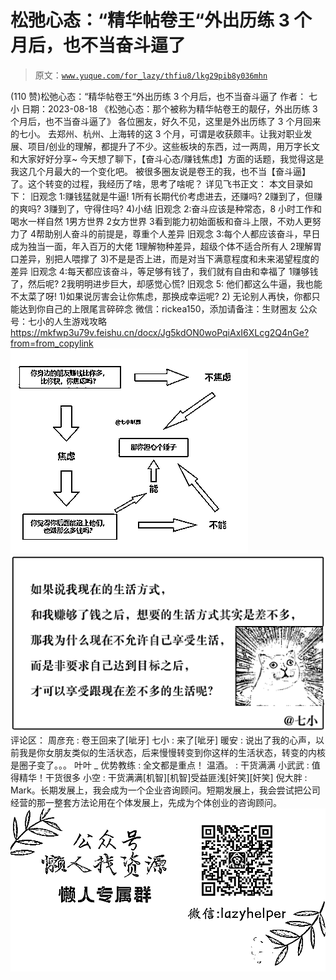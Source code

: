 # 松弛心态：“精华帖卷王“外出历练 3 个月后，也不当奋斗逼了

> 原文：[`www.yuque.com/for_lazy/thfiu8/lkg29pib8y036mhn`](https://www.yuque.com/for_lazy/thfiu8/lkg29pib8y036mhn)

<ne-h2 id="b4a22350" data-lake-id="b4a22350"><ne-heading-ext><ne-heading-anchor></ne-heading-anchor><ne-heading-fold></ne-heading-fold></ne-heading-ext><ne-heading-content><ne-text id="uead792ed">(110 赞)松弛心态：“精华帖卷王“外出历练 3 个月后，也不当奋斗逼了</ne-text></ne-heading-content></ne-h2> <ne-p id="u05b4e966" data-lake-id="u05b4e966"><ne-text id="u4bad2175">作者： 七小</ne-text></ne-p> <ne-p id="u45b34a6f" data-lake-id="u45b34a6f"><ne-text id="ubd9bb91a">日期：2023-08-18</ne-text></ne-p> <ne-p id="u05f49a1c" data-lake-id="u05f49a1c"><ne-text id="u5bf10685">《松弛心态：那个被称为精华帖卷王的靓仔，外出历练 3 个月后，也不当奋斗逼了》</ne-text></ne-p> <ne-p id="u076211d9" data-lake-id="u076211d9"><ne-text id="uf2dc56cb">各位圈友，好久不见，这里是外出历练了 3 个月回来的七小。</ne-text></ne-p> <ne-p id="u398adae8" data-lake-id="u398adae8"><ne-text id="ubf183467">去郑州、杭州、上海转的这 3 个月，可谓是收获颇丰。让我对职业发展、项目/创业的理解，都提升了不少。这些板块的东西，过一两周，用万字长文和大家好好分享~</ne-text></ne-p> <ne-p id="uad06c54e" data-lake-id="uad06c54e"><ne-text id="ufb50372e">今天想了聊下，【奋斗心态/赚钱焦虑】方面的话题，我觉得这是我这几个月最大的一个变化吧。 被很多圈友说是卷王的我，也不当【奋斗逼】了。这个转变的过程，我经历了啥，思考了啥呢？</ne-text></ne-p> <ne-p id="ua386689d" data-lake-id="ua386689d"><ne-text id="ue50518ea">详见飞书正文：</ne-text></ne-p> <ne-p id="u42f71462" data-lake-id="u42f71462"><ne-text id="u7da3f756">本文目录如下：</ne-text></ne-p> <ne-p id="u895f7f18" data-lake-id="u895f7f18"><ne-text id="u2cd15e7e">旧观念 1:赚钱猛就是牛逼!</ne-text></ne-p> <ne-oli index-type="0"><ne-oli-i>1</ne-oli-i><ne-oli-c class="ne-oli-content" id="u85bb8686" data-lake-id="u85bb8686"><ne-text id="uacf92d69">所有长期代价考虑进去，还赚吗?</ne-text></ne-oli-c></ne-oli> <ne-oli index-type="0"><ne-oli-i>2</ne-oli-i><ne-oli-c class="ne-oli-content" id="uebedf147" data-lake-id="uebedf147"><ne-text id="ude0e12d1">赚到了，但赚的爽吗?</ne-text></ne-oli-c></ne-oli> <ne-oli index-type="0"><ne-oli-i>3</ne-oli-i><ne-oli-c class="ne-oli-content" id="ub92960fa" data-lake-id="ub92960fa"><ne-text id="uc4ec828e">赚到了，守得住吗?</ne-text> <ne-text id="u71492c64">4)小结</ne-text></ne-oli-c></ne-oli> <ne-p id="u588db4de" data-lake-id="u588db4de"><ne-text id="u3b53bdeb">旧观念 2:奋斗应该是种常态，8 小时工作和喝水一样自然</ne-text></ne-p> <ne-oli index-type="0"><ne-oli-i>1</ne-oli-i><ne-oli-c class="ne-oli-content" id="u845f7146" data-lake-id="u845f7146"><ne-text id="ud1c03565">男方世界</ne-text></ne-oli-c></ne-oli> <ne-oli index-type="0"><ne-oli-i>2</ne-oli-i><ne-oli-c class="ne-oli-content" id="u68e872ce" data-lake-id="u68e872ce"><ne-text id="ud168603e">女方世界</ne-text></ne-oli-c></ne-oli> <ne-oli index-type="0"><ne-oli-i>3</ne-oli-i><ne-oli-c class="ne-oli-content" id="u0e123b45" data-lake-id="u0e123b45"><ne-text id="u1e050df4">看到能力初始面板和奋斗上限，不劝人更努力了</ne-text></ne-oli-c></ne-oli> <ne-oli index-type="0"><ne-oli-i>4</ne-oli-i><ne-oli-c class="ne-oli-content" id="ub8d8debd" data-lake-id="ub8d8debd"><ne-text id="ube4aa087">帮助别人奋斗的前提是，尊重个人差异</ne-text></ne-oli-c></ne-oli> <ne-p id="udf854810" data-lake-id="udf854810"><ne-text id="u402dc273">旧观念 3:每个人都应该奋斗，早日成为独当一面，年入百万的大佬</ne-text></ne-p> <ne-oli index-type="0"><ne-oli-i>1</ne-oli-i><ne-oli-c class="ne-oli-content" id="u824e46c1" data-lake-id="u824e46c1"><ne-text id="u65e3dd2c">理解物种差异，超级个体不适合所有人</ne-text></ne-oli-c></ne-oli> <ne-oli index-type="0"><ne-oli-i>2</ne-oli-i><ne-oli-c class="ne-oli-content" id="u812c2353" data-lake-id="u812c2353"><ne-text id="u655d5a99">理解胃口差异，别把人喂撑了</ne-text> <ne-text id="ud7dd0ffb">3)不是是否上进，而是对当下满意程度和未来渴望程度的差异</ne-text></ne-oli-c></ne-oli> <ne-p id="u987e17b6" data-lake-id="u987e17b6"><ne-text id="u65fbc4d1">旧观念 4:每天都应该奋斗，等足够有钱了，我们就有自由和幸福了</ne-text></ne-p> <ne-oli index-type="0"><ne-oli-i>1</ne-oli-i><ne-oli-c class="ne-oli-content" id="u11263b2d" data-lake-id="u11263b2d"><ne-text id="u7397d2ed">赚够钱了，然后呢?</ne-text></ne-oli-c></ne-oli> <ne-oli index-type="0"><ne-oli-i>2</ne-oli-i><ne-oli-c class="ne-oli-content" id="u8cdfefad" data-lake-id="u8cdfefad"><ne-text id="u631e3c93">我明明进步巨大，却感觉心慌?</ne-text></ne-oli-c></ne-oli> <ne-p id="u6444cc52" data-lake-id="u6444cc52"><ne-text id="u729400ea">旧观念 5: 他们都这么牛逼，我也能不太菜了呀!</ne-text> <ne-text id="u53413f4c">1)如果说厉害会让你焦虑，那换成幸运呢?</ne-text> <ne-text id="ue6e3d943">2) 无论别人再快，你都只能达到你自己的上限尾言碎碎念</ne-text></ne-p> <ne-p id="ud3242a12" data-lake-id="ud3242a12"><ne-text id="u8c2ffcc6">微信：rickea150，添加请备注：生财圈友</ne-text> <ne-text id="ua06f7bae">公众号：七小的人生游戏攻略</ne-text>[<ne-text id="ue1572f47">https://mkfwp3u79v.feishu.cn/docx/Jg5kdON0woPqiAxI6XLcg2Q4nGe?from=from_copylink</ne-text>](https://mkfwp3u79v.feishu.cn/docx/Jg5kdON0woPqiAxI6XLcg2Q4nGe?from=from_copylink)<ne-card data-card-name="image" data-card-type="inline" id="uIyWp" data-event-boundary="card">![](img/839ff1d1621d15a4524d76e46ed92716.png)</ne-card></ne-p> <ne-p id="u1edefcba" data-lake-id="u1edefcba"><ne-card data-card-name="image" data-card-type="inline" id="A3kZL" data-event-boundary="card">![](img/434a6022447674534976a7888ee6c44a.png)</ne-card></ne-p> <ne-hole id="ufa63ea47" data-lake-id="ufa63ea47"><ne-card data-card-name="hr" data-card-type="block" id="e9EAF" data-event-boundary="card"><ne-p id="u508a732b" data-lake-id="u508a732b"><ne-text id="u802bf5b8">评论区：</ne-text></ne-p> <ne-p id="u81a14de1" data-lake-id="u81a14de1"><ne-text id="u015cf5ee">周彦充 : 卷王回来了[呲牙]</ne-text> <ne-text id="u7a498729">七小 : 来了[呲牙]</ne-text> <ne-text id="u568179c2">暖安 : 说出了我的心声，以前我是你女朋友类似的生活状态，后来慢慢转变到你这样的生活状态，转变的内核是圈子变了。。。</ne-text> <ne-text id="ub0cc439f">叶叶 _ 优势教练 : 全文都是重点！</ne-text> <ne-text id="u87751dbd">温酒。 : 干货满满</ne-text> <ne-text id="u49986005">小武武 : 值得精华！干货很多</ne-text> <ne-text id="u3035c497">小空 : 干货满满[机智][机智]受益匪浅[奸笑][奸笑]</ne-text> <ne-text id="ua29a59b4">倪大胖 : Mark。长期发展上，我会成为一个企业咨询顾问。短期发展上，我会尝试把公司经营的那一整套方法论用在个体发展上，先成为个体创业的咨询顾问。</ne-text></ne-p> <ne-p id="u9ac76fbc" data-lake-id="u9ac76fbc"><ne-card data-card-name="image" data-card-type="inline" id="jZX6E" data-event-boundary="card">![](img/894d30a529e7c37bcd3392323c99941c.png)  <ne-hole id="u145f82eb" data-lake-id="u145f82eb"><ne-card data-card-name="hr" data-card-type="block" id="wSYY6" data-event-boundary="card"></ne-card></ne-hole></ne-card></ne-p></ne-card></ne-hole>